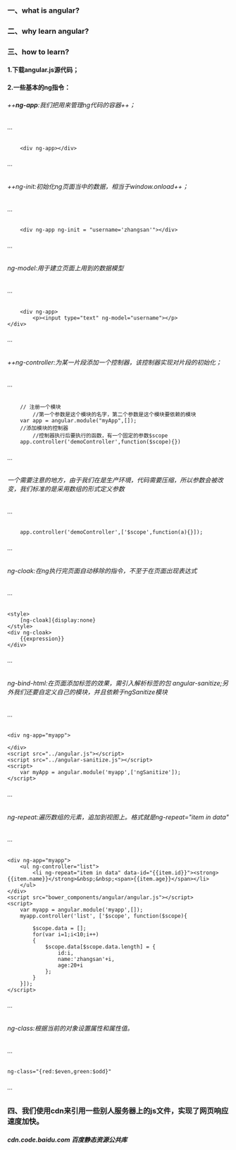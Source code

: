 ### 一、what is angular?
### 二、why learn angular?
### 三、how to learn?
#### 1.下载angular.js源代码；
#### 2.一些基本的ng指令：
###### ++**ng-app**:我们把用来管理ng代码的容器++； 
###### ...
        <div ng-app></div>
###### ...
###### ++ng-init:初始化ng页面当中的数据，相当于window.onload++；
###### ...
        <div ng-app ng-init = "username='zhangsan'"></div>
###### ...
###### ng-model:用于建立页面上用到的数据模型
###### ...
        <div ng-app>
            <p><input type="text" ng-model="username"></p>
    </div>
###### ...
###### ++ng-controller:为某一片段添加一个控制器，该控制器实现对片段的初始化；
###### ...
        // 注册一个模块 
			//第一个参数是这个模块的名字，第二个参数是这个模块要依赖的模块
		var app = angular.module("myApp",[]);
		//添加模块的控制器
			//控制器执行后要执行的函数，有一个固定的参数$scope
		app.controller('demoController',function($scope){})
###### ...
###### 一个需要注意的地方，由于我们在是生产环境，代码需要压缩，所以参数会被改变，我们标准的是采用数组的形式定义参数
###### ...
        app.controller('demoController',['$scope',function(a){}]);
###### ...
###### ng-cloak:在ng执行完页面自动移除的指令，不至于在页面出现表达式
###### ...
    <style>
        [ng-cloak]{display:none}
    </style>
    <div ng-cloak>
        {{expression}}
    </div>
###### ...
###### ng-bind-html:在页面添加标签的效果，需引入解析标签的包 angular-sanitize;另外我们还要自定义自己的模块，并且依赖于ngSanitize模块
######  ...
    <div ng-app="myapp">
        
    </div>
    <script src="../angular.js"></script>
    <script src="../angular-sanitize.js"></script>
    <script>
        var myApp = angular.module('myapp',['ngSanitize']);
    </script>
######  ...
###### ng-repeat:遍历数组的元素，追加到视图上。格式就是ng-repeat="item in data"
###### ...
    <div ng-app="myapp">
		<ul ng-controller="list">
			<li ng-repeat="item in data" data-id="{{item.id}}"><strong>{{item.name}}</strong>&nbsp;&nbsp;<span>{{item.age}}</span></li>
		</ul>
	</div>
	<script src="bower_components/angular/angular.js"></script>
	<script>
		var myapp = angular.module('myapp',[]);
		myapp.controller('list', ['$scope', function($scope){
			
			$scope.data = [];
			for(var i=1;i<10;i++)
			{
				$scope.data[$scope.data.length] = {
					id:i,
					name:'zhangsan'+i,
					age:20+i
				};
			}
		}]);
	</script>
###### ...
###### ng-class:根据当前的对象设置属性和属性值。
###### ...
    ng-class="{red:$even,green:$odd}"
###### ...
### 四、我们使用cdn来引用一些别人服务器上的js文件，实现了网页响应速度加快。
##### cdn.code.baidu.com   百度静态资源公共库